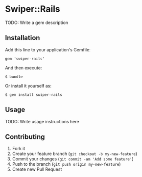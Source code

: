 # Swiper::Rails

TODO: Write a gem description

## Installation

Add this line to your application's Gemfile:

    gem 'swiper-rails'

And then execute:

    $ bundle

Or install it yourself as:

    $ gem install swiper-rails

## Usage

TODO: Write usage instructions here

## Contributing

1. Fork it
2. Create your feature branch (`git checkout -b my-new-feature`)
3. Commit your changes (`git commit -am 'Add some feature'`)
4. Push to the branch (`git push origin my-new-feature`)
5. Create new Pull Request
